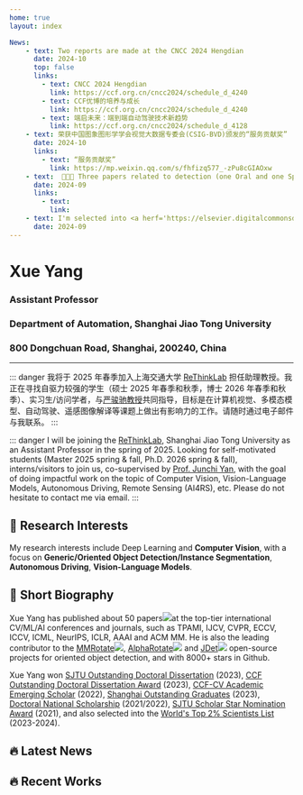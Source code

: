 ```yaml
---
home: true
layout: index

News:
    - text: Two reports are made at the CNCC 2024 Hengdian
      date: 2024-10
      top: false
      links: 
        - text: CNCC 2024 Hengdian
          link: https://ccf.org.cn/cncc2024/schedule_d_4240
        - text: CCF优博的培养与成长
          link: https://ccf.org.cn/cncc2024/schedule_d_4240
        - text: 端启未来：端到端自动驾驶技术新趋势
          link: https://ccf.org.cn/cncc2024/schedule_d_4128
    - text: 荣获中国图象图形学学会视觉大数据专委会(CSIG-BVD)颁发的“服务贡献奖”
      date: 2024-10
      links:
        - text: “服务贡献奖”
          link: https://mp.weixin.qq.com/s/fhfizq577_-zPu8cGIAOxw
    - text:  🎉🎉🎉 Three papers related to detection (one Oral and one Spotlight) are accepted by NeurIPS 2024
      date: 2024-09
      links:
        - text:
          link:
    - text: I'm selected into <a herf='https://elsevier.digitalcommonsdata.com/datasets/btchxktzyw/7'> the World's Top 2% Scientists 2024 List </a>
      date: 2024-09
---
```

<script setup>
    import NewsCard from '@/theme/News.vue'
    import WorkCard from '@/theme/components/XCard.vue'

</script>

# Xue Yang

### Assistant Professor
### Department of Automation, Shanghai Jiao Tong University
### 800 Dongchuan Road, Shanghai, 200240, China

---

::: danger 我将于 2025 年春季加入上海交通大学 [ReThinkLab](http://thinklab.sjtu.edu.cn/) 担任助理教授。我正在寻找自驱力较强的学生（硕士 2025 年春季和秋季，博士 2026 年春季和秋季）、实习生/访问学者，与[严骏驰教授](http://thinklab.sjtu.edu.cn/)共同指导，目标是在计算机视觉、多模态模型、自动驾驶、遥感图像解译等课题上做出有影响力的工作。请随时通过电子邮件与我联系。
:::

::: danger I will be joining the [ReThinkLab](http://thinklab.sjtu.edu.cn/), Shanghai Jiao Tong University as an Assistant Professor in the spring of 2025. Looking for self-motivated students (Master 2025 spring & fall, Ph.D. 2026 spring & fall), interns/visitors to join us, co-supervised by [Prof. Junchi Yan](http://thinklab.sjtu.edu.cn/), with the goal of doing impactful work on the topic of Computer Vision, Vision-Language Models, Autonomous Driving, Remote Sensing (AI4RS), etc. Please do not hesitate to contact me via email.
:::


## :key: Research Interests

My research interests include Deep Learning and **Computer Vision**, with a focus on **Generic/Oriented Object Detection/Instance Segmentation**, **Autonomous Driving**, **Vision-Language Models**.

## :memo: Short Biography

Xue Yang has published about 50 papers<a href="https://scholar.google.com/citations?user=2xTlvV0AAAAJ&hl=en"><img src="https://img.shields.io/endpoint?logo=Google%20Scholar&amp;url=https%3A%2F%2Fcdn.jsdelivr.net%2Fgh%2Fyangxue0827%2Fyangxue0827.github.io@google-scholar-stats%2Fgs_data_shieldsio.json&amp;labelColor=f6f6f6&amp;color=9cf&amp;style=flat&amp;label=citations" /></a>at the top-tier international CV/ML/AI conferences and journals, such as TPAMI, IJCV, CVPR, ECCV, ICCV, ICML, NeurIPS, ICLR, AAAI and ACM MM. He is also the leading contributor to the [MMRotate](https://github.com/open-mmlab/mmrotate)<img src="https://img.shields.io/github/stars/open-mmlab/mmrotate?style=social" />, [AlphaRotate](https://github.com/yangxue0827/RotationDetection)<img src="https://img.shields.io/github/stars/yangxue0827/RotationDetection?style=social" /> and [JDet](https://github.com/Jittor/JDet)<img src="https://img.shields.io/github/stars/Jittor/JDet?style=social" /> open-source projects for oriented object detection, and with 8000+ stars in Github. 

Xue Yang won [SJTU Outstanding Doctoral Dissertation](https://www.gs.sjtu.edu.cn/yxbslw) (2023), [CCF Outstanding Doctoral Dissertation Award](https://www.ccf.org.cn/Membership/Individual_member/Honor/yxbsxwlwjljh/2024-01-05/811519.shtml) (2023), [CCF-CV Academic Emerging Scholar](https://mp.weixin.qq.com/s/mUgpVmyvCHdo5-T6-u8Yxg) (2022), [Shanghai Outstanding Graduates](https://www.seiee.sjtu.edu.cn/xsgz_tzgg_zyfz/7915.html) (2023), [Doctoral National Scholarship](https://mp.weixin.qq.com/s/liVosHsotD2zDMyfmTIQJg) (2021/2022), [SJTU Scholar Star Nomination Award](https://mp.weixin.qq.com/s/hr7qtx3OUffSGS9qUhqc9w) (2021), and also selected into the [World's Top 2% Scientists List](https://topresearcherslist.com/Home/Profile/823455) (2023-2024).



## :fire: Latest News

<NewsCard />

## :fire: Recent Works

<WorkCard />

